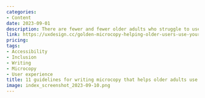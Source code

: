 ```yaml
---
categories:
- Content
date: 2023-09-01
description: There are fewer and fewer older adults who struggle to use digital media. Pretty soon everyone, no matter what age, will know how to use digital media with zero limitations.
link: https://uxdesign.cc/golden-microcopy-helping-older-users-use-your-product-f0f1b173aa3e
pricing:
tags:
- Accessibility
- Inclusion
- Writing
- Microcopy
- User experience
title: 11 guidelines for writing microcopy that helps older adults use your product
image: index_screenshot_2023-09-10.png
---
```

